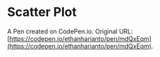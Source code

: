 # Scatter Plot

A Pen created on CodePen.io. Original URL: [https://codepen.io/ethanharianto/pen/mdQxEqm](https://codepen.io/ethanharianto/pen/mdQxEqm).

